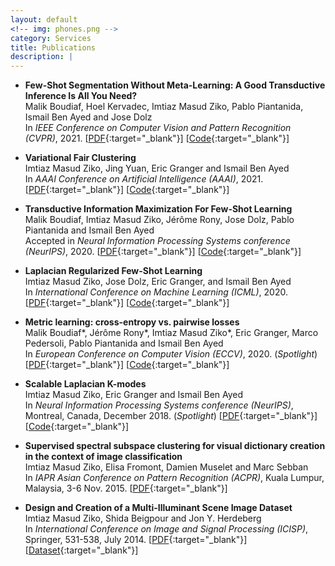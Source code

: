 ```yaml
---
layout: default
<!-- img: phones.png -->
category: Services
title: Publications
description: |
---
```


- **Few-Shot Segmentation Without Meta-Learning: A Good Transductive Inference Is All You Need?**  
Malik Boudiaf, Hoel Kervadec, Imtiaz Masud Ziko, Pablo Piantanida, Ismail Ben Ayed and Jose Dolz  
In *IEEE Conference on Computer Vision and Pattern Recognition (CVPR)*, 2021. [[PDF](https://arxiv.org/pdf/2012.06166.pdf){:target="_blank"}] [[Code](https://github.com/mboudiaf/RePRI-for-Few-Shot-Segmentation){:target="_blank"}] 

- **Variational Fair Clustering**  
Imtiaz Masud Ziko, Jing Yuan, Eric Granger and Ismail Ben Ayed  
In *AAAI Conference on Artificial Intelligence (AAAI)*, 2021. [[PDF](https://arxiv.org/pdf/1906.08207.pdf){:target="_blank"}] [[Code](https://github.com/imtiazziko/Clustering-with-fairness-constraints){:target="_blank"}]

 
- **Transductive Information Maximization For Few-Shot Learning**  
Malik Boudiaf, Imtiaz Masud Ziko, Jérôme Rony, Jose Dolz, Pablo Piantanida and Ismail Ben Ayed  
Accepted in *Neural Information Processing Systems conference (NeurIPS)*, 2020. [[PDF](https://arxiv.org/pdf/2008.11297.pdf){:target="_blank"}] [[Code](https://github.com/mboudiaf/TIM){:target="_blank"}] 

- **Laplacian Regularized Few-Shot Learning**  
Imtiaz Masud Ziko, Jose Dolz, Eric Granger, and Ismail Ben Ayed  
In *International Conference on Machine Learning (ICML)*, 2020. [[PDF](https://arxiv.org/pdf/2006.15486.pdf){:target="_blank"}] [[Code](https://github.com/imtiazziko/LaplacianShot){:target="_blank"}] 

- **Metric learning: cross-entropy vs. pairwise losses**  
Malik Boudiaf*, Jérôme Rony*, Imtiaz Masud Ziko*, Eric Granger, Marco Pedersoli, Pablo Piantanida and Ismail Ben Ayed  
In *European Conference on Computer Vision (ECCV)*, 2020. (*Spotlight*) [[PDF](https://arxiv.org/pdf/2003.08983.pdf){:target="_blank"}] [[Code](https://github.com/jeromerony/dml_cross_entropy){:target="_blank"}] 

- **Scalable Laplacian K-modes**  
Imtiaz Masud Ziko, Eric Granger and Ismail Ben Ayed  
In *Neural Information Processing Systems conference (NeurIPS)*, Montreal, Canada, December 2018. (*Spotlight*) [[PDF](https://arxiv.org/abs/1810.13044){:target="_blank"}] [[Code](https://github.com/imtiazziko/SLK){:target="_blank"}] 

- **Supervised spectral subspace clustering for visual dictionary creation in the context of image classification**  
Imtiaz Masud Ziko, Elisa Fromont, Damien Muselet and Marc Sebban  
In *IAPR Asian Conference on Pattern Recognition (ACPR)*, Kuala Lumpur, Malaysia, 3-6 Nov. 2015. [[PDF](https://ieeexplore.ieee.org/document/7486525/){:target="_blank"}]

- **Design and Creation of a Multi-Illuminant Scene Image Dataset**  
Imtiaz Masud Ziko, Shida Beigpour and Jon Y. Herdeberg  
In *International Conference on Image and Signal Processing (ICISP)*, Springer, 531-538, July 2014. [[PDF](https://link.springer.com/chapter/10.1007/978-3-319-07998-1_61){:target="_blank"}] [[Dataset](http://www.ansatt.hig.no/mariusp/CID_MI_Dataset_ICISP_2014.zip){:target="_blank"}]
